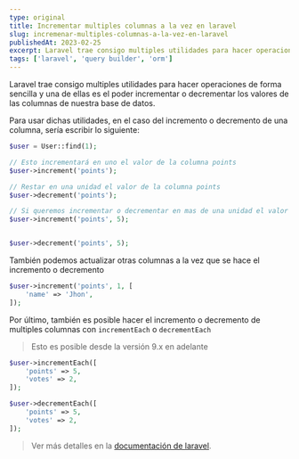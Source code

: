 ```yaml
---
type: original
title: Incrementar multiples columnas a la vez en laravel
slug: incremenar-multiples-columnas-a-la-vez-en-laravel
publishedAt: 2023-02-25
excerpt: Laravel trae consigo multiples utilidades para hacer operaciones de forma sencilla y una de ellas es el poder incrementar o decrementar los valores de las columnas de nuestra base de datos...
tags: ['laravel', 'query builder', 'orm']
---
```


Laravel trae consigo multiples utilidades para hacer operaciones de forma sencilla y una de ellas es el poder incrementar o decrementar los valores de las columnas de nuestra base de datos.

Para usar dichas utilidades, en el caso del incremento o decremento de una columna, sería escribir lo siguiente:

```php
$user = User::find(1);

// Esto incrementará en uno el valor de la columna points
$user->increment('points');

// Restar en una unidad el valor de la columna points
$user->decrement('points');

// Si queremos incrementar o decrementar en mas de una unidad el valor de la columna
$user->increment('points', 5);


$user->decrement('points', 5);
```

También podemos actualizar otras columnas a la vez que se hace el incremento o decremento

```php
$user->increment('points', 1, [
    'name' => 'Jhon',
]);
```

Por último, también es posible hacer el incremento o decremento de multiples columnas con `incrementEach` o `decrementEach`

> Esto es posible desde la versión 9.x en adelante

```php
$user->incrementEach([
    'points' => 5,
    'votes' => 2,
]);

$user->decrementEach([
    'points' => 5,
    'votes' => 2,
]);
```

> Ver más detalles en la <a href="https://laravel.com/docs/10.x/queries#increment-and-decrement" target="_blank">documentación de laravel</a>.